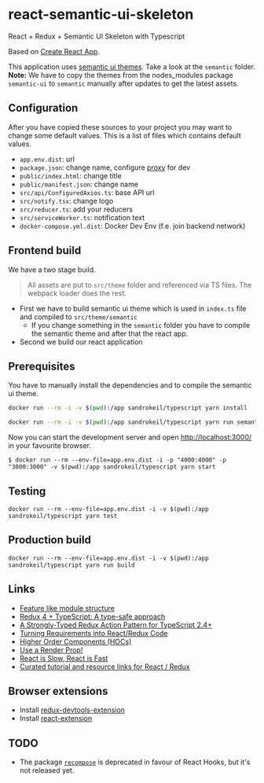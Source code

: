 # react-semantic-ui-skeleton

React + Redux + Semantic UI Skeleton with Typescript

Based on [Create React App](https://github.com/facebook/create-react-app).

This application uses [semantic ui themes](https://semantic-ui.com/usage/theming.html). Take a look at the `semantic` folder.
**Note:** We have to copy the themes from the nodes_modules package `semantic-ui` to `semantic` manually after updates to get the latest assets.

## Configuration
After you have copied these sources to your project you may want to change some default values.
This is a list of files which contains default values.

- `app.env.dist`: url
- `package.json`: change name, configure [proxy](https://facebook.github.io/create-react-app/docs/proxying-api-requests-in-development) for dev
- `public/index.html`: change title
- `public/manifest.json`: change name
- `src/api/ConfiguredAxios.ts`: base API url
- `src/notify.tsx`: change logo
- `src/reducer.ts`: add your reducers
- `src/serviceWorker.ts`: notification text
- `docker-compose.yml.dist`: Docker Dev Env (f.e. join backend network)

## Frontend build
We have a two stage build.

> All assets are put to `src/theme` folder and referenced via TS files. The webpack loader does the rest.

- First we have to build semantic ui theme which is used in `index.ts` file and compiled to `src/theme/semantic`
  - If you change something in the `semantic` folder you have to compile the semantic theme and after that the react app.
- Second we build our react application

## Prerequisites
You have to manually install the dependencies and to compile the semantic ui theme.

```bash
docker run --rm -i -v $(pwd):/app sandrokeil/typescript yarn install

docker run --rm -i -v $(pwd):/app sandrokeil/typescript yarn run semantic
```

Now you can start the development server and open [http://localhost:3000/](http://localhost:3000/) in your favourite browser.

```
$ docker run --rm --env-file=app.env.dist -i -p "4000:4000" -p "3000:3000" -v $(pwd):/app sandrokeil/typescript yarn start
```

## Testing
```
docker run --rm --env-file=app.env.dist -i -v $(pwd):/app sandrokeil/typescript yarn test
```

## Production build
```
docker run --rm --env-file=app.env.dist -i -v $(pwd):/app sandrokeil/typescript yarn run build
```

## Links

- [Feature like module structure](https://www.robinwieruch.de/tips-to-learn-react-redux/#folderOrganization)
- [Redux 4 + TypeScript: A type-safe approach](https://resir014.xyz/posts/2018/07/06/redux-4-plus-typescript/)
- [A Strongly-Typed Redux Action Pattern for TypeScript 2.4+](https://spin.atomicobject.com/2017/07/24/redux-action-pattern-typescript/)
- [Turning Requirements into React/Redux Code](https://decembersoft.com/posts/turning-requirements-into-react-redux-code/)
- [Higher Order Components (HOCs)](https://medium.com/@franleplant/react-higher-order-components-in-depth-cf9032ee6c3e)
- [Use a Render Prop!](https://cdb.reacttraining.com/use-a-render-prop-50de598f11ce)
- [React is Slow, React is Fast](https://marmelab.com/blog/2017/02/06/react-is-slow-react-is-fast.html)
- [Curated tutorial and resource links for React / Redux](https://github.com/markerikson/react-redux-links)

## Browser extensions

- Install [redux-devtools-extension](https://github.com/zalmoxisus/redux-devtools-extension)
- Install [react-extension](https://chrome.google.com/webstore/detail/react-developer-tools/fmkadmapgofadopljbjfkapdkoienihi)

## TODO

- The package [`recompose`](https://github.com/acdlite/recompose) is deprecated in favour of React Hooks, but it's not released yet.